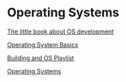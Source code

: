 # Operating Systems

[The little book about OS development](http://littleosbook.github.io/#introduction)

[Operating System Basics](https://www.youtube.com/playlist?list=PLIbUZ3URbL0Gqn0q2-MYJd-3nv6zw7GCQ)

[Building and OS Playlist](https://www.youtube.com/playlist?list=PLFjM7v6KGMpiH2G-kT781ByCNC_0pKpPN)

[Operating Systems](https://www.youtube.com/playlist?list=PLLDC70psjvq5hIT0kfr1sirNuees0NIbG)

